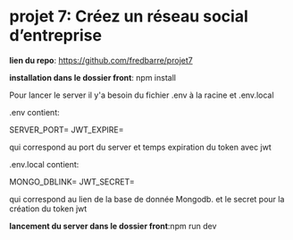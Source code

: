 # projet 7: Créez un réseau social d’entreprise

**lien du repo**: https://github.com/fredbarre/projet7

**installation dans le dossier front**: npm install

Pour lancer le server il y'a besoin du fichier .env à la racine et .env.local

.env contient:

SERVER_PORT=
JWT_EXPIRE=

qui correspond au port du server et temps expiration du token avec jwt

.env.local contient:

MONGO_DBLINK=
JWT_SECRET=

qui correspond au lien de la base de donnée Mongodb.
et le secret pour la création du token jwt

**lancement du server dans le dossier front**:npm run dev
